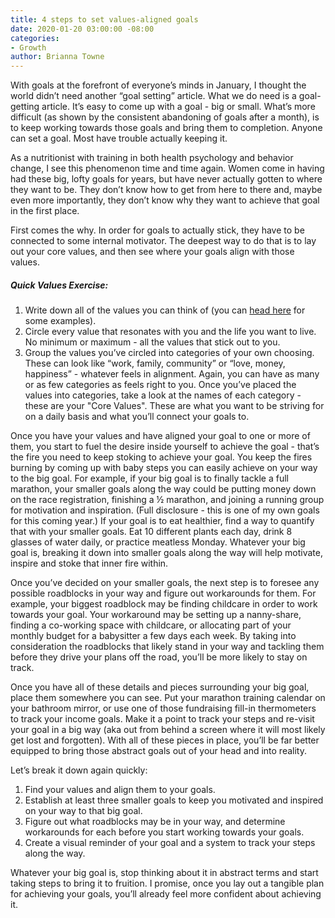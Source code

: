 ```yaml
---
title: 4 steps to set values-aligned goals
date: 2020-01-20 03:00:00 -08:00
categories:
- Growth
author: Brianna Towne
---
```


With goals at the forefront of everyone’s minds in January, I thought the world didn’t need another “goal setting” article. What we do need is a goal-getting article. It’s easy to come up with a goal - big or small. What’s more difficult (as shown by the consistent abandoning of goals after a month), is to keep working towards those goals and bring them to completion. Anyone can set a goal. Most have trouble actually keeping it.

As a nutritionist with training in both health psychology and behavior change, I see this phenomenon time and time again. Women come in having had these big, lofty goals for years, but have never actually gotten to where they want to be. They don’t know how to get from here to there and, maybe even more importantly, they don’t know why they want to achieve that goal in the first place.

First comes the why. In order for goals to actually stick, they have to be connected to some internal motivator. The deepest way to do that is to lay out your core values, and then see where your goals align with those values.

##### Quick Values Exercise:

1. Write down all of the values you can think of (you can [head here](https://static1.squarespace.com/static/59f783eddc2b4acb980f1120/t/5dcadb2384c25d728c6b6467/1573575460567/Uncover+your+core+values.pdf) for some examples).  
2. Circle every value that resonates with you and the life you want to live. No minimum or maximum - all the values that stick out to you. 
3. Group the values you’ve circled into categories of your own choosing. These can look like “work, family, community” or “love, money, happiness” - whatever feels in alignment. Again, you can have as many or as few categories as feels right to you. Once you’ve placed the values into categories, take a look at the names of each category - these are your "Core Values". These are what you want to be striving for on a daily basis and what you’ll connect your goals to.

Once you have your values and have aligned your goal to one or more of them, you start to fuel the desire inside yourself to achieve the goal - that’s the fire you need to keep stoking to achieve your goal. You keep the fires burning by coming up with baby steps you can easily achieve on your way to the big goal. For example, if your big goal is to finally tackle a full marathon, your smaller goals along the way could be putting money down on the race registration, finishing a ½ marathon, and joining a running group for motivation and inspiration. (Full disclosure - this is one of my own goals for this coming year.) If your goal is to eat healthier, find a way to quantify that with your smaller goals. Eat 10 different plants each day, drink 8 glasses of water daily, or practice meatless Monday. Whatever your big goal is, breaking it down into smaller goals along the way will help motivate, inspire and stoke that inner fire within.

Once you’ve decided on your smaller goals, the next step is to foresee any possible roadblocks in your way and figure out workarounds for them. For example, your biggest roadblock may be finding childcare in order to work towards your goal. Your workaround may be setting up a nanny-share, finding a co-working space with childcare, or allocating part of your monthly budget for a babysitter a few days each week. By taking into consideration the roadblocks that likely stand in your way and tackling them before they drive your plans off the road, you’ll be more likely to stay on track.

Once you have all of these details and pieces surrounding your big goal, place them somewhere you can see. Put your marathon training calendar on your bathroom mirror, or use one of those fundraising fill-in thermometers to track your income goals. Make it a point to track your steps and re-visit your goal in a big way (aka out from behind a screen where it will most likely get lost and forgotten). With all of these pieces in place, you’ll be far better equipped to bring those abstract goals out of your head and into reality.

Let’s break it down again quickly:

1. Find your values and align them to your goals.
2. Establish at least three smaller goals to keep you motivated and inspired on your way to that big goal.
3. Figure out what roadblocks may be in your way, and determine workarounds for each before you start working towards your goals.
4. Create a visual reminder of your goal and a system to track your steps along the way.

Whatever your big goal is, stop thinking about it in abstract terms and start taking steps to bring it to fruition. I promise, once you lay out a tangible plan for achieving your goals, you’ll already feel more confident about achieving it.